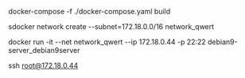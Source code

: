 

docker-compose -f ./docker-compose.yaml build

sdocker network create --subnet=172.18.0.0/16 network_qwert

docker run -it --net network_qwert --ip 172.18.0.44 -p 22:22 debian9-server_debian9server

ssh root@172.18.0.44



